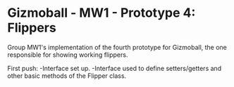 # Gizmoball - MW1 - Prototype 4: Flippers

Group MW1's implementation of the fourth prototype for Gizmoball, the one responsible for showing working flippers.


First push: 
	-Interface set up.
	-Interface used to define setters/getters and other basic 	 	 methods of the Flipper class.
